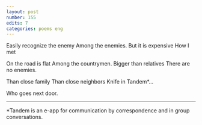 ```yaml
---
layout: post
number: 155
edits: 7
categories: poems eng
---
```


Easily recognize the enemy
Among the enemies. 
But it is expensive 
How I met
 
On the road is flat
Among the countrymen.
Bigger than relatives
There are no enemies.
 
Than close family 
Than close neighbors 
Knife in Tandem*...
 
Who goes next door.
____________
*Tandem is an e-app for communication by correspondence and in group conversations.
